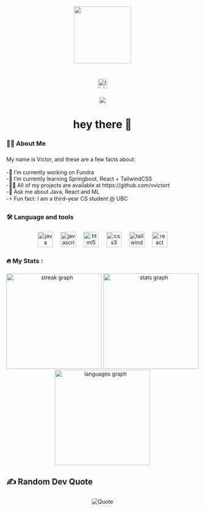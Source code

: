 <div align="center">
  <img height="150" src="https://media2.giphy.com/media/v1.Y2lkPTc5MGI3NjExMXR6Z3lwNHpuZHdvZ2t6eTFxN2d0ZGUzdW1pZjR2azhycW11am03diZlcD12MV9pbnRlcm5hbF9naWZfYnlfaWQmY3Q9Zw/l0Iy2PyFmAFOC7m24/giphy.gif"  />
</div>

###

<br clear="both">

<div align="center">
  <a href="https://www.linkedin.com/in/vvictort20/" target="_blank">
    <img src="https://img.shields.io/static/v1?message=LinkedIn&logo=linkedin&label=&color=0077B5&logoColor=white&labelColor=&style=for-the-badge" height="25" alt="linkedin logo"  />
  </a>
</div>

###

<div align="center">
  <img src="https://visitor-badge.laobi.icu/badge?page_id=vvictort.vvictort&"  />
</div>

###

<h1 align="center">hey there 👋</h1>

###

<h3 align="left">👩‍💻  About Me</h3>

###

<p align="left">My name is Victor, and these are a few facts about:<br><br>-🔭 I’m currently working on Fundra<br>-🌱 I’m currently learning Springboot, React + TailwindCSS<br>-👨‍💻 All of my projects are available at https://github.com/vvictort<br>-💬 Ask me about Java, React and ML<br>-⚡ Fun fact: I am a third-year CS student @ UBC</p>

###

<h3 align="left">🛠 Language and tools</h3>

###

<div align="center">
  <img src="https://skillicons.dev/icons?i=java" height="40" alt="java logo"  />
  <img width="12" />
  <img src="https://skillicons.dev/icons?i=js" height="40" alt="javascript logo"  />
  <img width="12" />
  <img src="https://skillicons.dev/icons?i=html" height="40" alt="html5 logo"  />
  <img width="12" />
  <img src="https://skillicons.dev/icons?i=css" height="40" alt="css3 logo"  />
  <img width="12" />
  <img src="https://skillicons.dev/icons?i=tailwind" height="40" alt="tailwindcss logo"  />
  <img width="12" />
  <img src="https://skillicons.dev/icons?i=react" height="40" alt="react logo"  />
</div>

###

<h3 align="left">🔥   My Stats :</h3>

###

<div align="center">
  <img src="https://streak-stats.demolab.com?user=vvictort&locale=en&mode=daily&theme=tokyonight&hide_border=true&border_radius=5&order=3" height="250" alt="streak graph"  />
  <img src="https://github-readme-stats.vercel.app/api?username=vvictort&hide_title=false&hide_rank=true&show_icons=true&include_all_commits=true&count_private=true&disable_animations=false&theme=tokyonight&locale=en&hide_border=true&order=1" height="250" alt="stats graph"  />
  <img src="https://github-readme-stats.vercel.app/api/top-langs?username=vvictort&locale=en&hide_title=false&layout=compact&card_width=320&langs_count=4&theme=tokyonight&hide_border=true&order=2" height="250" alt="languages graph"  />
</div>

###

<h2 align="left">✍️ Random Dev Quote</h2>

###

<p align="center">
  <img src="https://quotes-github-readme.vercel.app/api?type=horizontal&theme=gruvbox" alt="Quote" />
</p>

###
